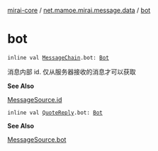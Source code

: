 [mirai-core](../index.md) / [net.mamoe.mirai.message.data](index.md) / [bot](./bot.md)

# bot

`inline val `[`MessageChain`](-message-chain/index.md)`.bot: `[`Bot`](../net.mamoe.mirai/-bot/index.md)

消息内部 id.
仅从服务器接收的消息才可以获取

**See Also**

[MessageSource.id](-message-source/id.md)

`inline val `[`QuoteReply`](-quote-reply/index.md)`.bot: `[`Bot`](../net.mamoe.mirai/-bot/index.md)

**See Also**

[MessageSource.bot](-message-source/bot.md)

